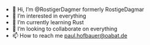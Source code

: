 - 👋 Hi, I’m @RostigerDagmer formerly RostigeDagmar
- 👀 I’m interested in everything
- 🌱 I’m currently learning Rust
- 💞️ I’m looking to collaborate on everything
- 📫 How to reach me paul.hofbauer@oabat.de

<!---
RostigerDagmer/RostigerDagmer is a ✨ special ✨ repository because its `README.md` (this file) appears on your GitHub profile.
You can click the Preview link to take a look at your changes.
--->
